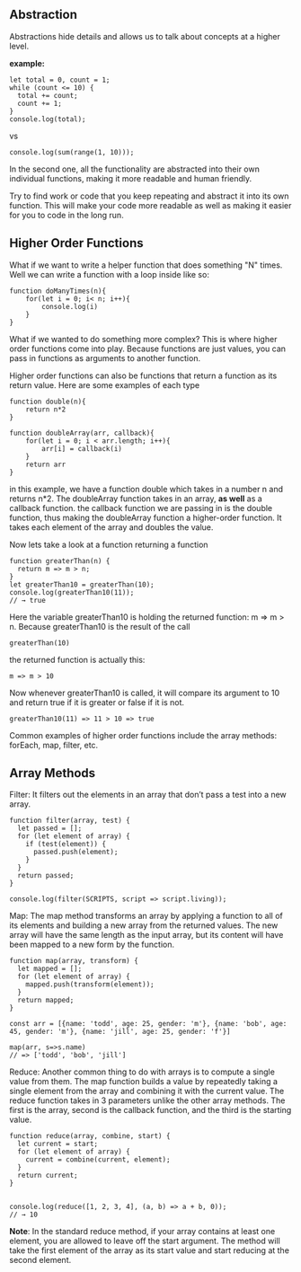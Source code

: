 ## Abstraction

Abstractions hide details and allows us to talk about concepts at a higher level.

**example:**
```
let total = 0, count = 1;
while (count <= 10) {
  total += count;
  count += 1;
}
console.log(total);
```

vs

```
console.log(sum(range(1, 10)));
```

In the second one, all the functionality are abstracted into their own individual functions, making it more readable and human friendly.

Try to find work or code that you keep repeating and abstract it into its own function. This will make your code more readable as well as making it easier for you to code in the long run.

## Higher Order Functions

What if we want to write a helper function that does something "N" times. Well we can write a function with a loop inside like so:
```
function doManyTimes(n){
    for(let i = 0; i< n; i++){
        console.log(i)
    }
}
```
What if we wanted to do something more complex? This is where higher order functions come into play. Because functions are just values, you can pass in functions as arguments to another function.

Higher order functions can also be functions that return a function as its return value. Here are some examples of each type

```
function double(n){
    return n*2
}

function doubleArray(arr, callback){
    for(let i = 0; i < arr.length; i++){
        arr[i] = callback(i)
    }
    return arr
}
```

in this example, we have a function double which takes in a number n and returns n*2. The doubleArray function takes in an array, **as well** as a callback function. the callback function we are passing in is the double function, thus making the doubleArray function a higher-order function. It takes each element of the array and doubles the value.


Now lets take a look at a function returning a function

```
function greaterThan(n) {
  return m => m > n;
}
let greaterThan10 = greaterThan(10);
console.log(greaterThan10(11));
// → true
```

Here the variable greaterThan10 is holding the returned function: m => m > n. Because greaterThan10 is the result of the call 

```
greaterThan(10)
```
the returned function is actually this: 
```
m => m > 10
```
Now whenever greaterThan10 is called, it will compare its argument to 10 and return true if it is greater or false if it is not. 
```
greaterThan10(11) => 11 > 10 => true
```

Common examples of higher order functions include the array methods: forEach, map, filter, etc.

## Array Methods

Filter: It filters out the elements in an array that don’t pass a test into a new array.
```
function filter(array, test) {
  let passed = [];
  for (let element of array) {
    if (test(element)) {
      passed.push(element);
    }
  }
  return passed;
}

console.log(filter(SCRIPTS, script => script.living));
```

Map: The map method transforms an array by applying a function to all of its elements and building a new array from the returned values. The new array will have the same length as the input array, but its content will have been mapped to a new form by the function.

```
function map(array, transform) {
  let mapped = [];
  for (let element of array) {
    mapped.push(transform(element));
  }
  return mapped;
}

const arr = [{name: 'todd', age: 25, gender: 'm'}, {name: 'bob', age: 45, gender: 'm'}, {name: 'jill', age: 25, gender: 'f'}]

map(arr, s=>s.name)
// => ['todd', 'bob', 'jill']
```

Reduce: Another common thing to do with arrays is to compute a single value from them. The map function builds a value by repeatedly taking a single element from the array and combining it with the current value. The reduce function takes in 3 parameters unlike the other array methods. The first is the array, second is the callback function, and the third is the starting value.

```
function reduce(array, combine, start) {
  let current = start;
  for (let element of array) {
    current = combine(current, element);
  }
  return current;
}


console.log(reduce([1, 2, 3, 4], (a, b) => a + b, 0));
// → 10
```
**Note**: In the standard reduce method, if your array contains at least one element, you are allowed to leave off the start argument. The method will take the first element of the array as its start value and start reducing at the second element.